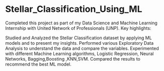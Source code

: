 # Stellar_Classification_Using_ML
Completed this project as part of my Data Science and Machine Learning Internship with United Network of Professionals (UNP). Key highlights:

Studied and Analyzed the Stellar Classification dataset by applying ML models and to present my insights.
Performed various Exploratory Data Analysis to understand the data and compare the variables.
Experimented with different Machine Learning algorithms, Logistic Regression, Neural Networks, Bagging,Boosting ,KNN,SVM.
Compared the results to recommend the best ML model.
